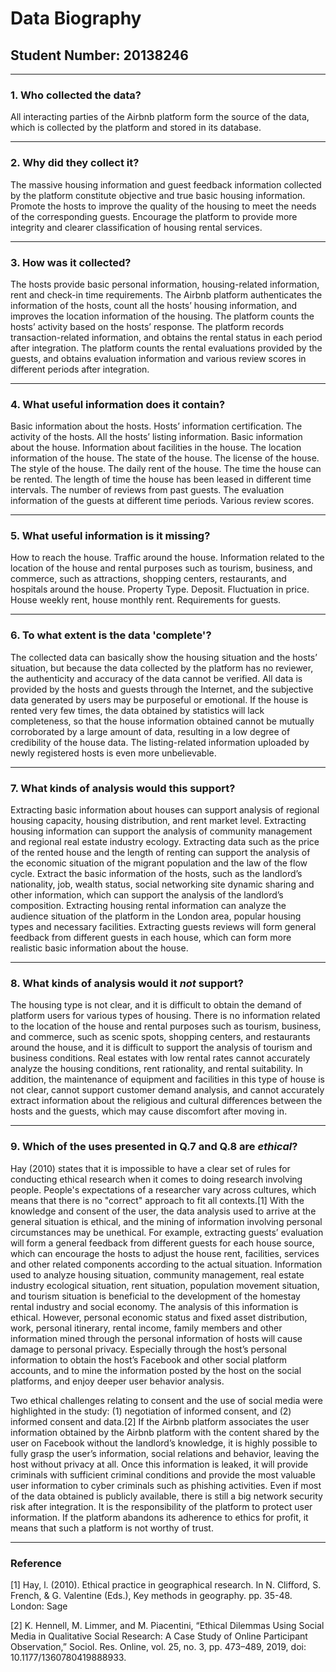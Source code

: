 # Data Biography

## Student Number: 20138246

---

### 1. Who collected the data?

All interacting parties of the Airbnb platform form the source of the data, which is collected by the platform and stored in its database.

---

### 2. Why did they collect it?

The massive housing information and guest feedback information collected by the platform constitute objective and true basic housing information. Promote the hosts to improve the quality of the housing to meet the needs of the corresponding guests. Encourage the platform to provide more integrity and clearer classification of housing rental services.

---

### 3. How was it collected?

The hosts provide basic personal information, housing-related information, rent and check-in time requirements. The Airbnb platform authenticates the information of the hosts, count all the hosts’ housing information, and improves the location information of the housing. The platform counts the hosts’ activity based on the hosts’ response. The platform records transaction-related information, and obtains the rental status in each period after integration. The platform counts the rental evaluations provided by the guests, and obtains evaluation information and various review scores in different periods after integration.

---

### 4. What useful information does it contain?


Basic information about the hosts. Hosts’ information certification. The activity of the hosts. All the hosts’ listing information. Basic information about the house. Information about facilities in the house. The location information of the house. The state of the house. The license of the house. The style of the house. The daily rent of the house. The time the house can be rented. The length of time the house has been leased in different time intervals. The number of reviews from past guests. The evaluation information of the guests at different time periods. Various review scores.

---

### 5. What useful information is it missing?

How to reach the house. Traffic around the house. Information related to the location of the house and rental purposes such as tourism, business, and commerce, such as attractions, shopping centers, restaurants, and hospitals around the house. Property Type. Deposit. Fluctuation in price. House weekly rent, house monthly rent. Requirements for guests.

---

### 6. To what extent is the data 'complete'?

The collected data can basically show the housing situation and the hosts’ situation, but because the data collected by the platform has no reviewer, the authenticity and accuracy of the data cannot be verified. All data is provided by the hosts and guests through the Internet, and the subjective data generated by users may be purposeful or emotional. If the house is rented very few times, the data obtained by statistics will lack completeness, so that the house information obtained cannot be mutually corroborated by a large amount of data, resulting in a low degree of credibility of the house data. The listing-related information uploaded by newly registered hosts is even more unbelievable.

---

### 7. What kinds of analysis would this support?

Extracting basic information about houses can support analysis of regional housing capacity, housing distribution, and rent market level. Extracting housing information can support the analysis of community management and regional real estate industry ecology. Extracting data such as the price of the rented house and the length of renting can support the analysis of the economic situation of the migrant population and the law of the flow cycle. Extract the basic information of the hosts, such as the landlord’s nationality, job, wealth status, social networking site dynamic sharing and other information, which can support the analysis of the landlord’s composition. Extracting housing rental information can analyze the audience situation of the platform in the London area, popular housing types and necessary facilities. Extracting guests reviews will form general feedback from different guests in each house, which can form more realistic basic information about the house.

---

### 8. What kinds of analysis would it _not_ support?

The housing type is not clear, and it is difficult to obtain the demand of platform users for various types of housing. There is no information related to the location of the house and rental purposes such as tourism, business, and commerce, such as scenic spots, shopping centers, and restaurants around the house, and it is difficult to support the analysis of tourism and business conditions. Real estates with low rental rates cannot accurately analyze the housing conditions, rent rationality, and rental suitability. In addition, the maintenance of equipment and facilities in this type of house is not clear, cannot support customer demand analysis, and cannot accurately extract information about the religious and cultural differences between the hosts and the guests, which may cause discomfort after moving in.

---

### 9. Which of the uses presented in Q.7 and Q.8 are _ethical_?

Hay (2010) states that it is impossible to have a clear set of rules for conducting ethical research when it comes to doing research involving people. People's expectations of a researcher vary across cultures, which means that there is no "correct" approach to fit all contexts.[1]
With the knowledge and consent of the user, the data analysis used to arrive at the general situation is ethical, and the mining of information involving personal circumstances may be unethical. For example, extracting guests’ evaluation will form a general feedback from different guests for each house source, which can encourage the hosts to adjust the house rent, facilities, services and other related components according to the actual situation. Information used to analyze housing situation, community management, real estate industry ecological situation, rent situation, population movement situation, and tourism situation is beneficial to the development of the homestay rental industry and social economy. The analysis of this information is ethical. However, personal economic status and fixed asset distribution, work, personal itinerary, rental income, family members and other information mined through the personal information of hosts will cause damage to personal privacy. Especially through the host’s personal information to obtain the host’s Facebook and other social platform accounts, and to mine the information posted by the host on the social platforms, and enjoy deeper user behavior analysis.

Two ethical challenges relating to consent and the use of social media were highlighted in the study: (1) negotiation of informed consent, and (2) informed consent and data.[2]
If the Airbnb platform associates the user information obtained by the Airbnb platform with the content shared by the user on Facebook without the landlord’s knowledge, it is highly possible to fully grasp the user’s information, social relations and behavior, leaving the host without privacy at all. Once this information is leaked, it will provide criminals with sufficient criminal conditions and provide the most valuable user information to cyber criminals such as phishing activities. Even if most of the data obtained is publicly available, there is still a big network security risk after integration. It is the responsibility of the platform to protect user information. If the platform abandons its adherence to ethics for profit, it means that such a platform is not worthy of trust.

 
---

### Reference


[1] Hay, l. (2010). Ethical practice in geographical research. In N. Clifford, S. French, & G. Valentine (Eds.), Key methods in geography. pp. 35-48. London: Sage

[2]	K. Hennell, M. Limmer, and M. Piacentini, “Ethical Dilemmas Using Social Media in Qualitative Social Research: A Case Study of Online Participant Observation,” Sociol. Res. Online, vol. 25, no. 3, pp. 473–489, 2019, doi: 10.1177/1360780419888933.


